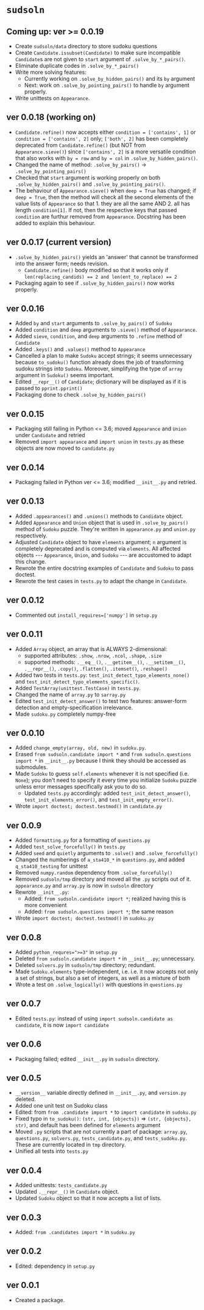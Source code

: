 
# `sudsoln`

## Coming up: ver >= 0.0.19

* Create `sudsoln/data` directory to store sudoku questions
* Create `Candidate.issubset(Candidate)` to make sure incompatible `Candidate`s are not given to `start` argument of `.solve_by_*_pairs()`.
* Eliminate duplicate codes in `.solve_by_*_pairs()`
* Write more solving features:
	+ Currently working on `.solve_by_hidden_pairs()` and its `by` argument
	+ Next: work on `.solve_by_pointing_pairs()` to handle `by` argument properly.
* Write unittests on `Appearance`.


## ver 0.0.18 (working on)

* `Candidate.refine()` now accepts either `condition = ['contains', 1]` or `condition = ['contains', 2]` only; `['both', 2]` has been completely deprecated from `Candidate.refine()` (but NOT from `Appearance.sieve()`) since `['contains', 2]` is a more versatile condition that also works with `by = row` and `by = col` in `.solve_by_hidden_pairs()`.
* Changed the name of method: `.solve_by_pairs()` -> `.solve_by_pointing_pairs()`
* Checked that `start` argument is working properly on both `.solve_by_hidden_pairs()` and `.solve_by_pointing_pairs()`.
* The behaviour of `Appearance.sieve()` when `deep = True` has changed; if `deep = True`, then the method will check all the second elements of the value lists of `Appearance` so that 1. they are all the same AND 2. all has length `condition[1]`. If not, then the respective keys that passed `condition` are furthur removed from `Appearance`. Docstring has been added to explain this behaviour.


## ver 0.0.17 (current version)

* `.solve_by_hidden_pairs()` yields an 'answer' that cannot be transformed into the answer form; needs revision.
	+ `Candidate.refine()` body modified so that it works only if `len(replacing_candids) == 2 and len(ent_to_replace) == 2` 
* Packaging again to see if `.solve_by_hidden_pairs()` now works properly.


## ver 0.0.16

* Added `by` and `start` arguments to `.solve_by_pairs()` of `Sudoku`
* Added `condition` and `deep` arguments to `.sieve()` method of `Appearance`.
* Added `sieve`, `condition`, and `deep` arguments to `.refine` method of `Candidate`
* Added `.keys()` and `.values()` method to `Appearance`
* Cancelled a plan to make `Sudoku` accept strings; it seems unnecessary because `to_sudoku()` function already does the job of transforming sudoku strings into `Sudoku`. Moreover, simplifying the type of `array` argument in `Sudoku()` seems important.
* Edited `__repr__()` of `Candidate`; dictionary will be displayed as if it is passed to `pprint.pprint()`
* Packaging done to check `.solve_by_hidden_pairs()`


## ver 0.0.15

* Packaging still failing in Python <= 3.6; moved `Appearance` and `Union` under `Candidate` and retried
* Removed `import appearance` and `import union` in `tests.py` as these objects are now moved to `candidate.py`



## ver 0.0.14

* Packaging failed in Python ver <= 3.6; modified `__init__.py` and retried.

## ver 0.0.13

* Added `.appearances()` and `.unions()` methods to `Candidate` object.
* Added `Appearance` and `Union` object that is used in `.solve_by_pairs()` method of `Sudoku` puzzle. They're written in `appearance.py` and `union.py` respectively.
* Adjusted `Candidate` object to have `elements` argument; `n` argument is completely deprecated and is computed via `elements`. All affected objects --- `Appearance`, `Union`, and `Sudoku` --- are accustomed to adapt this change.
* Rewrote the entire docstring examples of `Candidate` and `Sudoku` to pass doctest.
* Rewrote the test cases in `tests.py` to adapt the change in `Candidate`.


## ver 0.0.12

* Commented out `install_requires=['numpy']` in `setup.py`

## ver 0.0.11

* Added `Array` object, an array that is ALWAYS 2-dimensional:
	+ supported attributes: `.show`, `.nrow`, `.ncol`, `.shape`, `.size`
	+ supported methods: `.__eq__()`, `.__getitem__()`, `.__setitem__()`, `.__repr__()`, `.copy()`, `.flatten()`, `.itemset()`, `.reshape()`
* Added two tests in `tests.py`: `test_init_detect_typo_elements_none()` and `test_init_detect_typo_elements_specific()`.
* Added `TestArray(unittest.TestCase)` in `tests.py`.
* Changed the name of `array.py` to `sarray.py`
* Edited `test_init_detect_answer()` to test two features: answer-form detection and empty-specification irrelevance.
* Made `sudoku.py` completely numpy-free

## ver 0.0.10

* Added `change_empty(array, old, new)` in `sudoku.py`.
* Erased `from sudsoln.candidate import *` and `from sudsoln.questions import *` in `__init__.py` because I think they should be accessed as submodules.
* Made `Sudoku` to guess `self.elements` whenever it is not specified (i.e. `None`); you don't need to specify it every time you initialize `Sudoku` puzzle unless error messages specifically ask you to do so.
	+ Updated `tests.py` accordingly: added `test_init_detect_answer()`, `test_init_elements_error()`, and `test_init_empty_error()`.
* Wrote `import doctest; doctest.testmod()` in `candidate.py`


## ver 0.0.9

* Added `formatting.py` for a formatting of `questions.py`
* Added `test_solve_forcefully()` in `tests.py`
* Added `seed` and `quietly` arguments to `.solve()` and `.solve_forcefully()`
* Changed the numberings of `a_sta410_*` in `questions.py`, and added `q_sta410_testing` for unittest
* Removed `numpy.random` dependency from `.solve_forcefully()`
* Removed `sudsoln/tmp` directory and moved all the `.py` scripts out of it. `appearance.py` and `array.py` is now in `sudsoln` directory
* Rewrote `__init__.py`:
	+ Added: `from sudsoln.candidate import *`; realized having this is more convenient
	+ Added: `from sudsoln.questions import *`; the same reason
* Wrote `import doctest; doctest.testmod()` in `sudoku.py`


## ver 0.0.8

* Added `python_requres=">=3"` in `setup.py`
* Deleted `from sudsoln.candidate import *` in `__init__.py`; unnecessary. 
* Deleted `solvers.py` in `sudsoln/tmp` directory; redundant.
* Made `Sudoku.elements` type-independent, i.e. i.e. it now accepts not only a set of strings, but also a set of integers, as well as a mixture of both
* Wrote a test on `.solve_logically()` with questions in `questions.py`


## ver 0.0.7

* Edited `tests.py`: instead of using `import sudsoln.candidate as candidate`, it is now `import candidate`


## ver 0.0.6

* Packaging failed; edited `__init__.py` in `sudsoln` directory.


## ver 0.0.5

* `__version__` variable directly defined in `__init__.py`, and `version.py` deleted.
* Added one unit test on Sudoku class
* Edited: from `from .candidate import *` to `import candidate` in `sudoku.py`
* Fixed typo in `to_sudoku()`: `(str, int, {objects})` => `(str, {objects}, str)`, and default has been defined for `elements` argument
* Moved `.py` scripts that are not currently a part of package: `array.py`, `questions.py`, `solvers.py`, `tests_candidate.py`, and `tests_sudoku.py`. These are currently located in `tmp` directory.
* Unified all tests into `tests.py`



## ver 0.0.4

* Added unittests: `tests_candidate.py`
* Updated `.__repr__()` in `Candidate` object.
* Updated `Sudoku` object so that it now accepts a list of lists.

## ver 0.0.3

* Added: `from .candidates import *` in `sudoku.py`


## ver 0.0.2

* Edited: dependency in `setup.py`


## ver 0.0.1

* Created a package.
